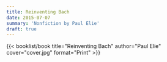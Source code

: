 ```yaml
---
title: Reinventing Bach
date: 2015-07-07
summary: 'Nonfiction by Paul Elie'
draft: true
---
```


{{< booklist/book
title="Reinventing Bach"
author="Paul Elie"
cover="cover.jpg"
format="Print" >}}
